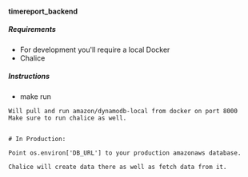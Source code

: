 #### timereport_backend

##### Requirements

- For development you'll require a local Docker
- Chalice

##### Instructions

- make run

```
Will pull and run amazon/dynamodb-local from docker on port 8000
Make sure to run chalice as well.


# In Production:

Point os.environ['DB_URL'] to your production amazonaws database.

Chalice will create data there as well as fetch data from it.

```